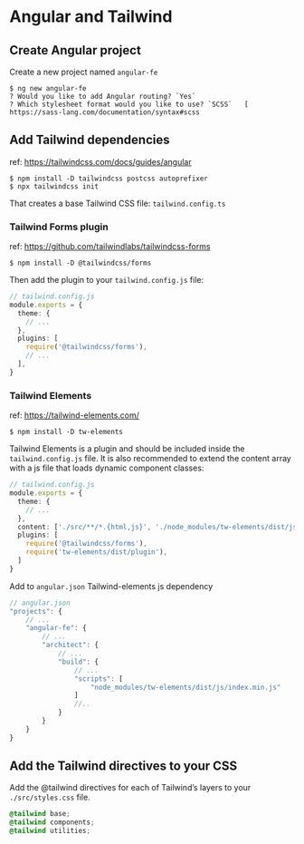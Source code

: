 # Angular and Tailwind

## Create Angular project

Create a new project named `angular-fe`

    $ ng new angular-fe
    ? Would you like to add Angular routing? `Yes`
    ? Which stylesheet format would you like to use? `SCSS`   [ https://sass-lang.com/documentation/syntax#scss

## Add Tailwind dependencies

ref: https://tailwindcss.com/docs/guides/angular

    $ npm install -D tailwindcss postcss autoprefixer
    $ npx tailwindcss init

That creates a base Tailwind CSS file: `tailwind.config.ts`

### Tailwind Forms plugin

ref: https://github.com/tailwindlabs/tailwindcss-forms

    $ npm install -D @tailwindcss/forms

Then add the plugin to your `tailwind.config.js` file:

```typescript
// tailwind.config.js
module.exports = {
  theme: {
    // ...
  },
  plugins: [
    require('@tailwindcss/forms'),
    // ...
  ],
}
```

### Tailwind Elements

ref: https://tailwind-elements.com/

    $ npm install -D tw-elements

Tailwind Elements is a plugin and should be included inside the `tailwind.config.js` file. It is also recommended to extend the content array with a js file that loads dynamic component classes:

```typescript
// tailwind.config.js
module.exports = {
  theme: {
    // ...
  },
  content: ['./src/**/*.{html,js}', './node_modules/tw-elements/dist/js/**/*.js'],
  plugins: [
    require('@tailwindcss/forms'),
    require('tw-elements/dist/plugin'),
  ]
}
```

Add to `angular.json` Tailwind-elements js dependency

```javascript
// angular.json
"projects": {
    // ...
    "angular-fe": {
        // ...
        "architect": {
            // ...
            "build": {
                // ...
                "scripts": [
                    "node_modules/tw-elements/dist/js/index.min.js"
                ]
                //..
            }
        }
    }
}
```

## Add the Tailwind directives to your CSS

Add the @tailwind directives for each of Tailwind’s layers to your `./src/styles.css` file.

```css
@tailwind base;
@tailwind components;
@tailwind utilities;
```